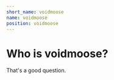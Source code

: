 ```yaml
---
short_name: voidmoose
name: voidmoose
position: voidmoose
---
```

# Who is voidmoose?

That's a good question.
